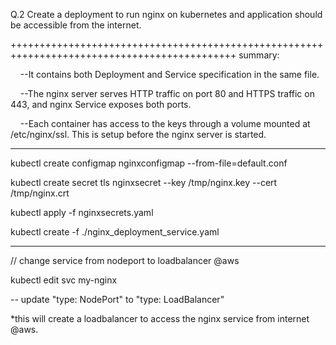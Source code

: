 

Q.2 Create a deployment to run nginx on kubernetes and application should be accessible from the internet.

+++++++++++++++++++++++++++++++++++++++++++++++++++++++++++++++++++++++++++++++++++++++++++++
summary:

    --It contains both Deployment and Service specification in the same file.
    
    --The nginx server serves HTTP traffic on port 80 and HTTPS traffic on 443, and nginx Service exposes both ports.
    
    --Each container has access to the keys through a volume mounted at /etc/nginx/ssl. 
      This is setup before the nginx server is started.


--------------------------------------------------

kubectl create configmap nginxconfigmap --from-file=default.conf

kubectl create secret tls nginxsecret --key /tmp/nginx.key --cert /tmp/nginx.crt

kubectl apply -f nginxsecrets.yaml

kubectl create -f ./nginx_deployment_service.yaml

--------------------------------------------------
// change service from nodeport to loadbalancer @aws

  kubectl edit svc my-nginx

  -- update "type: NodePort" to "type: LoadBalancer" 

 *this will create a loadbalancer to access the nginx service from internet @aws.
